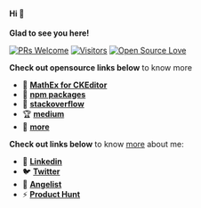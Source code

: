 #### Hi 👋

**Glad to see you here!**


[![PRs Welcome](https://img.shields.io/badge/PRs-welcome-brightgreen.svg?style=flat&logo=github)](https://github.com/anishmprasad) [![Visitors](https://visitor-badge.glitch.me/badge?page_id=anishmprasad.visitor-badge)](https://github.com/anishmprasad) [![Open Source Love](https://badges.frapsoft.com/os/v2/open-source.svg?v=103)](https://github.com/anishmprasad)


**Check out opensource links below** to know more

- :toolbox: **[MathEx for CKEditor](https://ckeditor.com/cke4/addon/MathEx)**
- :electric_plug: **[npm packages](https://www.npmjs.com/~anishmprasad)**
- :thread: **[stackoverflow](https://stackoverflow.com/users/2706355/anish-m-prasad)**
- :trophy: **[medium](https://medium.com/@anish.m.prasad)**
- :unicorn: **[more](https://github.com/anishmprasad)**


**Check out links below** to know [more](https://anishmprasad.com) about me:

- :link: **[Linkedin](https://ckeditor.com/cke4/addon/MathEx)**
- :bird: **[Twitter](https://ckeditor.com/cke4/addon/MathEx)**
- :link: **[Angelist](https://www.npmjs.com/~anishmprasad)**
- ⚡ **[Product Hunt](https://www.producthunt.com/@anish_m_prasad1)**




<!--
**anishmprasad/anishmprasad** is a ✨ _special_ ✨ repository because its `README.md` (this file) appears on your GitHub profile.

Here are some ideas to get you started:

- 🔭 I’m currently working on ...
- 🌱 I’m currently learning ...
- 👯 I’m looking to collaborate on ...
- 🤔 I’m looking for help with ...
- 💬 Ask me about ...
- 📫 How to reach me: ...
- 😄 Pronouns: ...
- ⚡ Fun fact: ...
-->
